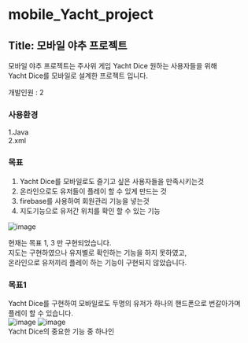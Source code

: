 # mobile_Yacht_project


## Title: 모바일 야추 프로젝트<br>
모바일 야추 프로젝트는  주사위 게임 Yacht Dice 원하는 사용자들을 위해<br> 
Yacht Dice를 모바일로 설계한 프로젝트 입니다.<br>

개발인원 : 2<br>

### 사용환경 <br>
1.Java <br>
2.xml<br>

### 목표 <br>
1. Yacht Dice를 모바일로도 즐기고 싶은 사용자들을 만족시키는것<br>
2. 온라인으로도 유저들이 플레이 할 수 있게 만드는 것 <br>
3. firebase를 사용하여 회원관리 기능을 넣는것<br>
4. 지도기능으로 유저간 위치를 확인 할 수 있는 기능<br>

![image](https://user-images.githubusercontent.com/71188378/126088722-c9a717e2-63ec-45cc-b56e-1d3e8cb39e39.png)

현재는 목표 1, 3 만 구현되었습니다.<br>
지도는 구현하였으나 유저별로 확인하는 기능을 하지 못하였고, <br>
온라인으로 유저끼리 플레이 하는 기능이 구현되지 않았습니다.<br>

### 목표1
Yacht Dice를 구현하여 모바일로도 두명의 유저가 하나의 핸드폰으로 번갈아가며 <br>
플레이 할 수 있습니다.<br>
![image](https://user-images.githubusercontent.com/71188378/126088749-d7fd1289-b892-47b5-923c-bb9e919f71d0.png)
![image](https://user-images.githubusercontent.com/71188378/126088754-93add30e-860f-4401-9e47-308e7dacb80c.png)<br>
Yacht Dice의 중요한 기능 중 하나인 


